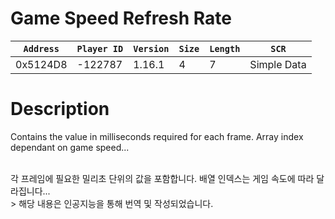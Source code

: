# Game Speed Refresh Rate

| `Address` | `Player ID` | `Version` | `Size` | `Length` | `SCR` |
| ---------- | ----------- | --------- | ------ | -------- | ---- |
| 0x5124D8 | -122787 | 1.16.1 | 4 | 7 | Simple Data |

# Description

Contains the value in milliseconds required for each frame. Array index dependant on game speed...

<br>
각 프레임에 필요한 밀리초 단위의 값을 포함합니다. 배열 인덱스는 게임 속도에 따라 달라집니다...

<br>
> 해당 내용은 인공지능을 통해 번역 및 작성되었습니다.